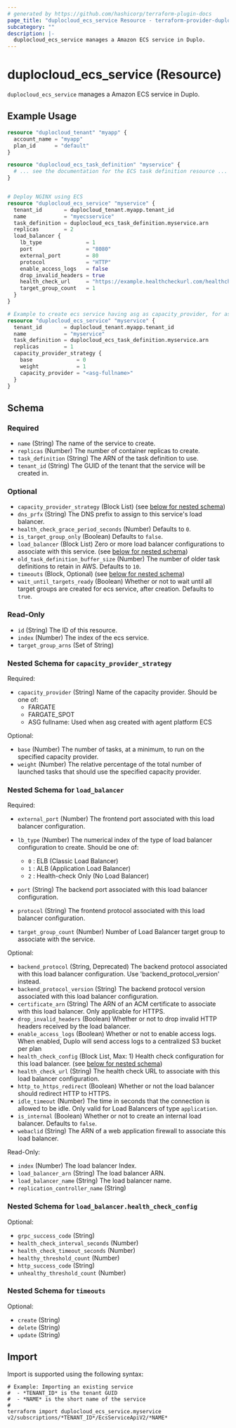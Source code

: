 ```yaml
---
# generated by https://github.com/hashicorp/terraform-plugin-docs
page_title: "duplocloud_ecs_service Resource - terraform-provider-duplocloud"
subcategory: ""
description: |-
  duplocloud_ecs_service manages a Amazon ECS service in Duplo.
---
```


# duplocloud_ecs_service (Resource)

`duplocloud_ecs_service` manages a Amazon ECS service in Duplo.

## Example Usage

```terraform
resource "duplocloud_tenant" "myapp" {
  account_name = "myapp"
  plan_id      = "default"
}

resource "duplocloud_ecs_task_definition" "myservice" {
  # ... see the documentation for the ECS task definition resource ...
}


# Deploy NGINX using ECS
resource "duplocloud_ecs_service" "myservice" {
  tenant_id       = duplocloud_tenant.myapp.tenant_id
  name            = "myecsservice"
  task_definition = duplocloud_ecs_task_definition.myservice.arn
  replicas        = 2
  load_balancer {
    lb_type              = 1
    port                 = "8080"
    external_port        = 80
    protocol             = "HTTP"
    enable_access_logs   = false
    drop_invalid_headers = true
    health_check_url     = "https://example.healthcheckurl.com/healthcheck"
    target_group_count   = 1
  }
}

# Example to create ecs service having asg as capacity_provider, for asg created with agent platform ecs
resource "duplocloud_ecs_service" "myservice" {
  tenant_id       = duplocloud_tenant.myapp.tenant_id
  name            = "myservice"
  task_definition = duplocloud_ecs_task_definition.myservice.arn
  replicas        = 1
  capacity_provider_strategy {
    base              = 0
    weight            = 1
    capacity_provider = "<asg-fullname>"
  }
}
```

<!-- schema generated by tfplugindocs -->
## Schema

### Required

- `name` (String) The name of the service to create.
- `replicas` (Number) The number of container replicas to create.
- `task_definition` (String) The ARN of the task definition to use.
- `tenant_id` (String) The GUID of the tenant that the service will be created in.

### Optional

- `capacity_provider_strategy` (Block List) (see [below for nested schema](#nestedblock--capacity_provider_strategy))
- `dns_prfx` (String) The DNS prefix to assign to this service's load balancer.
- `health_check_grace_period_seconds` (Number) Defaults to `0`.
- `is_target_group_only` (Boolean) Defaults to `false`.
- `load_balancer` (Block List) Zero or more load balancer configurations to associate with this service. (see [below for nested schema](#nestedblock--load_balancer))
- `old_task_definition_buffer_size` (Number) The number of older task definitions to retain in AWS. Defaults to `10`.
- `timeouts` (Block, Optional) (see [below for nested schema](#nestedblock--timeouts))
- `wait_until_targets_ready` (Boolean) Whether or not to wait until all target groups are created for ecs service, after creation. Defaults to `true`.

### Read-Only

- `id` (String) The ID of this resource.
- `index` (Number) The index of the ecs service.
- `target_group_arns` (Set of String)

<a id="nestedblock--capacity_provider_strategy"></a>
### Nested Schema for `capacity_provider_strategy`

Required:

- `capacity_provider` (String) Name of the capacity provider. Should be one of:
 	- FARGATE
 	- FARGATE_SPOT
 	- ASG fullname: Used when asg created with agent platform ECS

Optional:

- `base` (Number) The number of tasks, at a minimum, to run on the specified capacity provider.
- `weight` (Number) The relative percentage of the total number of launched tasks that should use the specified capacity provider.


<a id="nestedblock--load_balancer"></a>
### Nested Schema for `load_balancer`

Required:

- `external_port` (Number) The frontend port associated with this load balancer configuration.
- `lb_type` (Number) The numerical index of the type of load balancer configuration to create.
Should be one of:

   - `0` : ELB (Classic Load Balancer)
   - `1` : ALB (Application Load Balancer)
   - `2` : Health-check Only (No Load Balancer)
- `port` (String) The backend port associated with this load balancer configuration.
- `protocol` (String) The frontend protocol associated with this load balancer configuration.
- `target_group_count` (Number) Number of Load Balancer target group to associate with the service.

Optional:

- `backend_protocol` (String, Deprecated) The backend protocol associated with this load balancer configuration. Use 'backend_protocol_version' instead.
- `backend_protocol_version` (String) The backend protocol version associated with this load balancer configuration.
- `certificate_arn` (String) The ARN of an ACM certificate to associate with this load balancer.  Only applicable for HTTPS.
- `drop_invalid_headers` (Boolean) Whether or not to drop invalid HTTP headers received by the load balancer.
- `enable_access_logs` (Boolean) Whether or not to enable access logs.  When enabled, Duplo will send access logs to a centralized S3 bucket per plan
- `health_check_config` (Block List, Max: 1) Health check configuration for this load balancer. (see [below for nested schema](#nestedblock--load_balancer--health_check_config))
- `health_check_url` (String) The health check URL to associate with this load balancer configuration.
- `http_to_https_redirect` (Boolean) Whether or not the load balancer should redirect HTTP to HTTPS.
- `idle_timeout` (Number) The time in seconds that the connection is allowed to be idle. Only valid for Load Balancers of type `application`.
- `is_internal` (Boolean) Whether or not to create an internal load balancer. Defaults to `false`.
- `webaclid` (String) The ARN of a web application firewall to associate this load balancer.

Read-Only:

- `index` (Number) The load balancer Index.
- `load_balancer_arn` (String) The load balancer ARN.
- `load_balancer_name` (String) The load balancer name.
- `replication_controller_name` (String)

<a id="nestedblock--load_balancer--health_check_config"></a>
### Nested Schema for `load_balancer.health_check_config`

Optional:

- `grpc_success_code` (String)
- `health_check_interval_seconds` (Number)
- `health_check_timeout_seconds` (Number)
- `healthy_threshold_count` (Number)
- `http_success_code` (String)
- `unhealthy_threshold_count` (Number)



<a id="nestedblock--timeouts"></a>
### Nested Schema for `timeouts`

Optional:

- `create` (String)
- `delete` (String)
- `update` (String)

## Import

Import is supported using the following syntax:

```shell
# Example: Importing an existing service
#  - *TENANT_ID* is the tenant GUID
#  - *NAME* is the short name of the service
#
terraform import duplocloud_ecs_service.myservice v2/subscriptions/*TENANT_ID*/EcsServiceApiV2/*NAME*
```
